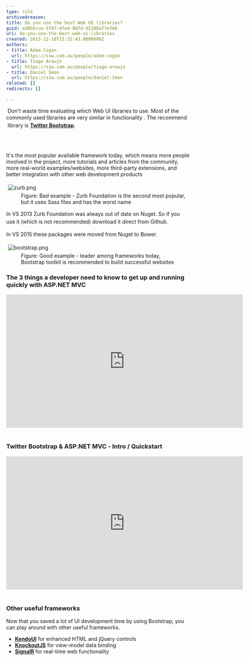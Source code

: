 ```yaml
---
type: rule
archivedreason: 
title: Do you use the best Web UI libraries?
guid: ed0b5cce-5f87-4fe4-907d-d2100a77ef06
uri: do-you-use-the-best-web-ui-libraries
created: 2013-12-18T15:32:43.0000000Z
authors:
- title: Adam Cogan
  url: https://ssw.com.au/people/adam-cogan
- title: Tiago Araujo
  url: https://ssw.com.au/people/tiago-araujo
- title: Daniel Šmon
  url: https://ssw.com.au/people/daniel-šmon
related: []
redirects: []

---
```



<p>​ Don't waste time evaluating which Web UI libraries to use. Most of the commonly used libraries are very similar in functionality . <span style="line-height&#58;20.7999992370605px;"> The&#160;</span><span style="line-height&#58;20.7999992370605px;">recommend</span><span style="line-height&#58;20.7999992370605px;"> &#160;</span><span style="line-height&#58;20.7999992370605px;">library is </span> <span style="line-height&#58;20.7999992370605px;"> <strong> <a href="/_layouts/15/FIXUPREDIRECT.ASPX?WebId=3dfc0e07-e23a-4cbb-aac2-e778b71166a2&amp;TermSetId=07da3ddf-0924-4cd2-a6d4-a4809ae20160&amp;TermId=f02abbb2-35fb-47b3-b379-486061d69a70">Twitter Bootstrap</a></strong>.</span></p>
<br><excerpt class='endintro'></excerpt><br>
<p>It's the most popular available framework today, which&#160;means more people involved in the project, more tutorials and articles from the community, more real-world examples/websites, more third-party extensions, and better integration with other​ web development products<br> </p><dl class="badImage"><dt> 
      <img src="/PublishingImages/zurb.png" alt="zurb.png" style="margin&#58;5px;" /> 
   </dt><dd>Figure&#58; Bad example - Zurb Foundation is the second most popular, but it uses Sass files and​&#160;has the worst name</dd></dl><p> 
   <strong></strong><span style="line-height&#58;20.7999992370605px;">In VS 2013</span>&#160;Zurb Foundation was always out of date on Nuget.&#160;<span style="line-height&#58;20.7999992370605px;">So if you use&#160;it (which is&#160;not recommended)&#160;download it direct from ​Github.​​</span>&#160;</p><p>In&#160;VS 2015 these packages were moved from N​uget to Bower.&#160;</p><dl class="goodImage"><dt> 
      <img src="/PublishingImages/bootstrap.png" alt="bootstrap.png" style="margin&#58;5px;" /> 
   </dt><dd>Figure&#58; Good example -&#160;leader among frameworks today, Bootstrap&#160;toolkit is recommended to build​&#160;successful websites</dd></dl><h3>The 3 things a developer need to know to get up and running quickly with ASP.NET MVC</h3><div class="ms-rtestate-read ms-rte-embedcode ms-rte-embedil ms-rtestate-notify s4-wpActive" unselectable="on">
   <iframe width="640" height="360" src="https&#58;//www.youtube.com/embed/z3bIM72-YaU?rel=0" frameborder="0"></iframe>&#160;</div><h3>Twitter Bootstrap &amp; ASP.NET MVC ​​​​- Intro / Quickstart</h3><div class="ms-rtestate-read ms-rte-embedcode ms-rte-embedil ms-rtestate-notify">
   <iframe width="640" height="360" src="https&#58;//www.youtube.com/embed/bIGiUSMBwoo?rel=0" frameborder="0"></iframe>&#160;</div><h3 class="ssw15-rteElement-H3">​Other useful frameworks​</h3><p>Now that you saved a lot of UI develo​pment time by using Bootstrap, you can play around with other useful frameworks.​</p><ul><li> ​<b><a href="http&#58;//www.kendoui.com/" style="background-color&#58;initial;">KendoUI</a></b> for enhanced HTML and jQuery controls</li><li> 
      <a href="http&#58;//knockoutjs.com/"><b>KnockoutJS</b></a>&#160;for view-model&#160;data binding</li><li> 
      <b><a href="http&#58;//signalr.net/">SignalR</a>&#160;</b>for real-time web functionality​</li></ul>


